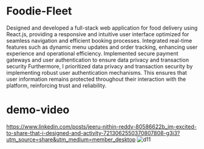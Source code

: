 # Foodie-Fleet

Designed and developed a full-stack web application for food delivery using React.js, providing a responsive and intuitive user interface optimized for seamless navigation and efficient booking processes. Integrated real-time features such as dynamic menu updates and order tracking, enhancing user experience and operational efficiency. Implemented secure payment gateways and user authentication to ensure data privacy and transaction security
Furthermore, I prioritized data privacy and transaction security by implementing robust user authentication mechanisms. This ensures that user information remains protected throughout their interaction with the platform, reinforcing trust and reliability.
# demo-video
https://www.linkedin.com/posts/jeeru-nithin-reddy-80586622b_im-excited-to-share-that-i-designed-and-activity-7213062550370807808-g3i3?utm_source=share&utm_medium=member_desktop
![d11](https://github.com/JEERUNITHINREDDY/Foodie-Fleet/assets/120825825/b54ec3bf-84de-4303-bd10-b7cc14c5b72d)

